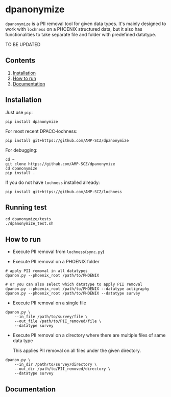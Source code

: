 # dpanonymize

`dpanonymize` is a PII removal tool for given data types. It's mainly designed
to work with `lochness` on a PHOENIX structured data, but it also has
functionalities to take separate file and folder with predefined datatype.



TO BE UPDATED

## Contents
1. [Installation](#installation)
2. [How to run](#how-to-run)
3. [Documentation](http://docs.neuroinfo.org/lochness/en/latest/)


## Installation

Just use `pip`:

```
pip install dpanonymize
```


For most recent DPACC-lochness:

```
pip install git+https://github.com/AMP-SCZ/dpanonymize
```


For debugging:

```
cd ~
git clone https://github.com/AMP-SCZ/dpanonymize
cd dpanonymize
pip install .
```

If you do not have `lochness` installed already:

```
pip install git+https://github.com/AMP-SCZ/lochness
```

## Running test

```
cd dpanonymize/tests
./dpanonymize_test.sh
```


## How to run

- Execute PII removal from `lochness`(`sync.py`)

- Execute PII removal on a PHOENIX folder
```
# apply PII removal in all datatypes
dpanon.py --phoenix_root /path/to/PHOENIX

# or you can also select which datatype to apply PII removal
dpanon.py --phoenix_root /path/to/PHOENIX --datatype actigraphy
dpanon.py --phoenix_root /path/to/PHOENIX --datatype survey
```

- Execute PII removal on a single file
```
dpanon.py \
    --in_file /path/to/survey/file \
    --out_file /path/to/PII_removed/file \
    --datatype survey
```

- Execute PII removal on a directory where there are multiple files of same data type

  This applies PII removal on all files under the given directory.
```
dpanon.py \
    --in_dir /path/to/survey/directory \
    --out_dir /path/to/PII_removed/directory \
    --datatype survey
```



## Documentation
